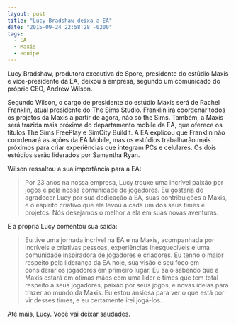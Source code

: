 ```yaml
---
layout: post
title: "Lucy Bradshaw deixa a EA"
date: "2015-09-24 22:58:28 -0200"
tags:
  - EA
  - Maxis
  - equipe
---
```


Lucy Bradshaw, produtora executiva de Spore, presidente do estúdio Maxis e vice-presidente da EA, deixou a empresa, segundo um comunicado do próprio CEO, Andrew Wilson.

Segundo Wilson, o cargo de presidente do estúdio Maxis será de Rachel Franklin, atual presidente do The Sims Studio. Franklin irá coordenar todos os projetos da Maxis a partir de agora, não só the Sims. Também, a Maxis será trazida mais próxima do departamento mobile da EA, que oferece os títulos The Sims FreePlay e SimCity BuildIt. A EA explicou que Franklin não coordenará as ações da EA Mobile, mas os estúdios trabalharão mais próximos para criar experiências que integram PCs e celulares. Os dois estúdios serão liderados por Samantha Ryan.

Wilson ressaltou a sua importância para a EA:

> Por 23 anos na nossa empresa, Lucy trouxe uma incrível paixão por jogos e pela nossa comunidade de jogadores. Eu gostaria de agradecer Lucy por sua dedicação à EA, suas contribuições a Maxis, e o espírito criativo que ela levou a cada um dos seus times e projetos. Nós desejamos o melhor a ela em suas novas aventuras.

E a própria Lucy comentou sua saída:

> Eu tive uma jornada incrível na EA e na Maxis, acompanhada por incríveis e criativas pessoas, experiências inesquecíveis e uma comunidade inspiradora de jogadores e criadores. Eu tenho o maior respeito pela liderança da EA hoje, sua visão e seu foco em considerar os jogadores em primeiro lugar. Eu saio sabendo que a Maxis estará em ótimas mãos com uma líder e times que tem total respeito a seus jogadores, paixão por seus jogos, e novas ideias para trazer ao mundo da Maxis. Eu estou ansiosa para ver o que está por vir desses times, e eu certamente irei jogá-los.

Até mais, Lucy. Você vai deixar saudades.
